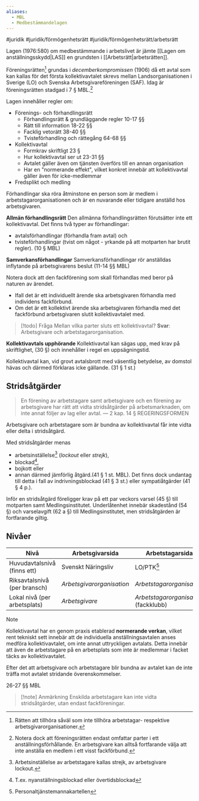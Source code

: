 ```yaml
---
aliases:
  - MBL
  - Medbestämmandelagen
---
```

#juridik #juridik/förmögenhetsrätt #juridik/förmögenhetsrätt/arbetsrätt 

Lagen (1976:580) om medbestämmande i arbetslivet är jämte [[Lagen om anställningsskydd|LAS]] en grundsten i [[Arbetsrätt|arbetsrätten]]. 

Föreningsrätten[^1] grundas i *decemberkompromissen* (1906) då ett avtal som kan kallas för det första kollektivavtalet skrevs mellan Landsorganisationen i Sverige (LO) och Svenska Arbetsgivareföreningen (SAF). Idag är föreningsrätten stadgad i 7 § MBL.[^2]

[^1]: Rätten att tillhöra såväl som inte tillhöra arbetstagar- respektive arbetsgivarorganisationer.
[^2]: Notera dock att föreningsrätten endast omfattar parter i ett anställningsförhållande. En arbetsgivare kan alltså fortfarande välja att inte anställa en medlem i ett visst fackförbund.

Lagen innehåller regler om:
- Förenings- och förhandlingsrätt
	- Förhandlingsrätt & grundläggande regler 10-17 §§
	- Rätt till information 18-22 §§
	- Facklig vetorätt 38-40 §§
	- Tvisteförhandling och rättegång 64-68 §§
- Kollektivavtal
	- Formkrav skriftligt 23 §
	- Hur kollektivavtal ser ut 23-31 §§
	- Avtalet gäller även om tjänsten överförs till en annan organisation
	- Har en "normerande effekt", vilket konkret innebär att kollektivavtal gäller även för icke-medlemmar
- Fredsplikt och medling

Förhandlingar ska röra åtminstone en person som är medlem i arbetstagarorganisationen och är en nuvarande eller tidigare anställd hos arbetsgivaren.

**Allmän förhandlingsrätt**
Den allmänna förhandlingsrätten förutsätter inte ett kollektivavtal. Det finns två typer av förhandlingar:
- avtalsförhandlingar (förhandla fram avtal) och
- tvisteförhandlingar (tvist om något - yrkande på att motparten har brutit regler).
(10 § MBL)

**Samverkansförhandlingar**
Samverkansförhandlingar rör anställdas inflytande på arbetsgivarens beslut (11-14 §§ MBL)

Notera dock att den fackförening som skall förhandlas med beror på naturen av ärendet.
- Ifall det är ett individuellt ärende ska arbetsgivaren förhandla med individens fackförbund.
- Om det är ett kollektivt ärende ska arbetsgivaren förhandla med det fackförbund arbetsgivaren slutit kollektivavtalet med.

> [!todo] Fråga
> Mellan vilka parter sluts ett kollektivavtal?
> **Svar**: Arbetsgivare och arbetstagarorganisation.

**Kollektivavtals upphörande**
Kollektivavtal kan sägas upp, med krav på skriftlighet, (30 §) och innehåller i regel en uppsägningstid.

Kollektivavtal kan, vid grovt avtalsbrott med väsentlig betydelse, av domstol hävas och därmed förklaras icke gällande. (31 § 1 st.)
## Stridsåtgärder
> En förening av arbetstagare samt arbetsgivare och en förening av arbetsgivare har rätt att vidta stridsåtgärder på arbetsmarknaden, om inte annat följer av lag eller avtal.
> — 2 kap. 14 § REGERINGSFORMEN

Arbetsgivare och arbetstagare som är bundna av kollektivavtal får inte vidta eller delta i stridsåtgärd.

Med stridsåtgärder menas
- arbetsinställelse[^3] (*lockout* eller *strejk*),
- blockad[^4],
- bojkott eller
- annan därmed jämförlig åtgärd.(41 § 1 st. MBL).
Det finns dock undantag till detta i fall av indrivningsblockad (41 § 3 st.) eller sympatiåtgärder (41 § 4 p.).

Inför en stridsåtgärd föreligger krav på ett par veckors varsel (45 §) till motparten samt Medlingsinstitutet. Underlåtenhet innebär skadestånd (54 §) och varselavgift (62 a §) till Medlingsinstitutet, men stridsåtgärden är fortfarande giltig.

[^3]: Arbetsinställelse av arbetstagare kallas strejk, av arbetsgivare lockout.
[^4]: T.ex. nyanställningsblockad eller övertidsblockad
## Nivåer
| Nivå | Arbetsgivarsida | Arbetstagarsida |
| ---- | ---- | ---- |
| Huvudavtalsnivå (finns ett) | Svenskt Näringsliv | LO/PTK[^5] |
| Riksavtalsnivå (per bransch) | *Arbetsgivarorganisation* | *Arbetstagarorganisation* |
| Lokal nivå (per arbetsplats) | *Arbetsgivare* | *Arbetstagarorganisation* (fackklubb) |
[^5]: Personaltjänstemannakartellen 

> [!note]
> Kollektivavtal har en genom praxis etablerad **normerande verkan**, vilket rent tekniskt sett innebär att de individuella anställningsavtalen anses medföra kollektivavtalet, om inte annat uttryckligen avtalats. Detta innebär att även de arbetstagare på en arbetsplats som inte är medlemmar i facket täcks av kollektivavtalet.
>
> Efter det att arbetsgivare och arbetstagare blir bundna av avtalet kan de inte träffa mot avtalet stridande överenskommelser.
>
> 26-27 §§ MBL

> [!note] Anmärkning
> Enskilda arbetstagare kan inte vidta stridsåtgärder, utan endast fackföreningar.
